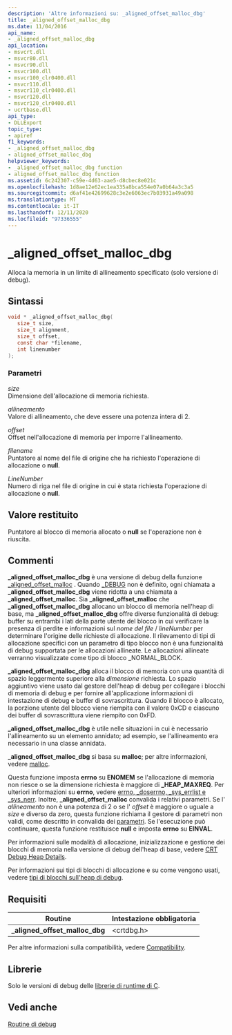 ```yaml
---
description: 'Altre informazioni su: _aligned_offset_malloc_dbg'
title: _aligned_offset_malloc_dbg
ms.date: 11/04/2016
api_name:
- _aligned_offset_malloc_dbg
api_location:
- msvcrt.dll
- msvcr80.dll
- msvcr90.dll
- msvcr100.dll
- msvcr100_clr0400.dll
- msvcr110.dll
- msvcr110_clr0400.dll
- msvcr120.dll
- msvcr120_clr0400.dll
- ucrtbase.dll
api_type:
- DLLExport
topic_type:
- apiref
f1_keywords:
- _aligned_offset_malloc_dbg
- aligned_offset_malloc_dbg
helpviewer_keywords:
- _aligned_offset_malloc_dbg function
- aligned_offset_malloc_dbg function
ms.assetid: 6c242307-c59e-4d63-aae5-d8cbec8e021c
ms.openlocfilehash: 1d8ae12e62ec1ea335a8bca554e07a0b64a3c3a5
ms.sourcegitcommit: d6af41e42699628c3e2e6063ec7b03931a49a098
ms.translationtype: MT
ms.contentlocale: it-IT
ms.lasthandoff: 12/11/2020
ms.locfileid: "97336555"
---
```

# <a name="_aligned_offset_malloc_dbg"></a>_aligned_offset_malloc_dbg

Alloca la memoria in un limite di allineamento specificato (solo versione di debug).

## <a name="syntax"></a>Sintassi

```C
void * _aligned_offset_malloc_dbg(
   size_t size,
   size_t alignment,
   size_t offset,
   const char *filename,
   int linenumber
);
```

### <a name="parameters"></a>Parametri

*size*<br/>
Dimensione dell'allocazione di memoria richiesta.

*allineamento*<br/>
Valore di allineamento, che deve essere una potenza intera di 2.

*offset*<br/>
Offset nell'allocazione di memoria per imporre l'allineamento.

*filename*<br/>
Puntatore al nome del file di origine che ha richiesto l'operazione di allocazione o **null**.

*LineNumber*<br/>
Numero di riga nel file di origine in cui è stata richiesta l'operazione di allocazione o **null**.

## <a name="return-value"></a>Valore restituito

Puntatore al blocco di memoria allocato o **null** se l'operazione non è riuscita.

## <a name="remarks"></a>Commenti

**_aligned_offset_malloc_dbg** è una versione di debug della funzione [_aligned_offset_malloc](aligned-offset-malloc.md) . Quando [_DEBUG](../../c-runtime-library/debug.md) non è definito, ogni chiamata a **_aligned_offset_malloc_dbg** viene ridotta a una chiamata a **_aligned_offset_malloc**. Sia **_aligned_offset_malloc** che **_aligned_offset_malloc_dbg** allocano un blocco di memoria nell'heap di base, ma **_aligned_offset_malloc_dbg** offre diverse funzionalità di debug: buffer su entrambi i lati della parte utente del blocco in cui verificare la presenza di perdite e informazioni sul *nome del file* / *lineNumber* per determinare l'origine delle richieste di allocazione. Il rilevamento di tipi di allocazione specifici con un parametro di tipo blocco non è una funzionalità di debug supportata per le allocazioni allineate. Le allocazioni allineate verranno visualizzate come tipo di blocco _NORMAL_BLOCK.

**_aligned_offset_malloc_dbg** alloca il blocco di memoria con una quantità di spazio leggermente superiore alla *dimensione* richiesta. Lo spazio aggiuntivo viene usato dal gestore dell'heap di debug per collegare i blocchi di memoria di debug e per fornire all'applicazione informazioni di intestazione di debug e buffer di sovrascrittura. Quando il blocco è allocato, la porzione utente del blocco viene riempita con il valore 0xCD e ciascuno dei buffer di sovrascrittura viene riempito con 0xFD.

**_aligned_offset_malloc_dbg** è utile nelle situazioni in cui è necessario l'allineamento su un elemento annidato; ad esempio, se l'allineamento era necessario in una classe annidata.

**_aligned_offset_malloc_dbg** si basa su **malloc**; per altre informazioni, vedere [malloc](malloc.md).

Questa funzione imposta **errno** su **ENOMEM** se l'allocazione di memoria non riesce o se la dimensione richiesta è maggiore di **_HEAP_MAXREQ**. Per ulteriori informazioni su **errno**, vedere [errno, _doserrno, _sys_errlist e _sys_nerr](../../c-runtime-library/errno-doserrno-sys-errlist-and-sys-nerr.md). Inoltre, **_aligned_offset_malloc** convalida i relativi parametri. Se l' *allineamento* non è una potenza di 2 o se l' *offset* è maggiore o uguale a *size* e diverso da zero, questa funzione richiama il gestore di parametri non validi, come descritto in convalida dei [parametri](../../c-runtime-library/parameter-validation.md). Se l'esecuzione può continuare, questa funzione restituisce **null** e imposta **errno** su **EINVAL**.

Per informazioni sulle modalità di allocazione, inizializzazione e gestione dei blocchi di memoria nella versione di debug dell'heap di base, vedere [CRT Debug Heap Details](/visualstudio/debugger/crt-debug-heap-details).

Per informazioni sui tipi di blocchi di allocazione e su come vengono usati, vedere [tipi di blocchi sull'heap di debug](/visualstudio/debugger/crt-debug-heap-details).

## <a name="requirements"></a>Requisiti

|Routine|Intestazione obbligatoria|
|-------------|---------------------|
|**_aligned_offset_malloc_dbg**|\<crtdbg.h>|

Per altre informazioni sulla compatibilità, vedere [Compatibility](../../c-runtime-library/compatibility.md).

## <a name="libraries"></a>Librerie

Solo le versioni di debug delle [librerie di runtime di C](../../c-runtime-library/crt-library-features.md).

## <a name="see-also"></a>Vedi anche

[Routine di debug](../../c-runtime-library/debug-routines.md)<br/>
